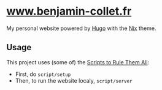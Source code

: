 # www.benjamin-collet.fr
My personal website powered by [Hugo](https://gohugo.io) with the [Nix](https://github.com/LordMathis/hugo-theme-nix/) theme.

## Usage
This project uses (some of) the [Scripts to Rule Them All](https://github.blog/2015-06-30-scripts-to-rule-them-all/):
- First, do `script/setup`
- Then, to run the website localy, `script/server`